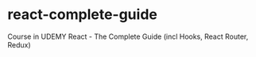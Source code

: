# react-complete-guide
Course in UDEMY React - The Complete Guide (incl Hooks, React Router, Redux)
